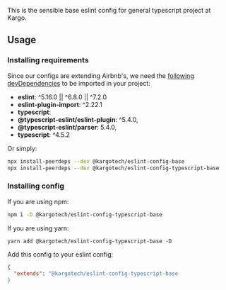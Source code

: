 This is the sensible base eslint config for general typescript project at Kargo.

## Usage

### Installing requirements

Since our configs are extending Airbnb's, we need the [following devDependencies](https://github.com/airbnb/javascript/blob/36f23d7886e42aaa5530d2da0541b1f3faf8b4a6/packages/eslint-config-airbnb-base/package.json#L68-L69) to be imported in your project:

* **eslint**: ^5.16.0 || ^6.8.0 || ^7.2.0
* **eslint-plugin-import**: ^2.22.1
* **typescript**:
* **@typescript-eslint/eslint-plugin**: ^5.4.0,
* **@typescript-eslint/parser**: 5.4.0,
* **typescript**: ^4.5.2

Or simply:

```sh
npx install-peerdeps --dev @kargotech/eslint-config-base
npx install-peerdeps --dev @kargotech/eslint-config-typescript-base
```

### Installing config

If you are using npm:

```sh
npm i -D @kargotech/eslint-config-typescript-base
```

If you are using yarn:

```
yarn add @kargotech/eslint-config-typescript-base -D
```

Add this config to your eslint config:

```json
{
  "extends": "@kargotech/eslint-config-typescript-base
}
```
